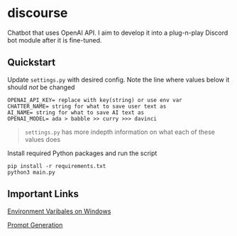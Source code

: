 # discourse

Chatbot that uses OpenAI API. I aim to develop it into a plug-n-play Discord bot module after it is fine-tuned.

## Quickstart

Update `settings.py` with desired config. Note the line where values below it should *not* be changed

    OPENAI_API_KEY= replace with key(string) or use env var
    CHATTER_NAME= string for what to save user text as
    AI_NAME= string for what to save AI text as
    OPENAI_MODEL= ada > babble >> curry >>> davinci

> `settings.py` has more indepth information on what each of these values does

Install required Python packages and run the script

    pip install -r requirements.txt
    python3 main.py

## Important Links

[Environment Varibales on Windows](https://docs.oracle.com/en/database/oracle/machine-learning/oml4r/1.5.1/oread/creating-and-modifying-environment-variables-on-windows.html)

[Prompt Generation](https://help.openai.com/en/articles/6654000-best-practices-for-prompt-engineering-with-openai-api)
